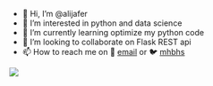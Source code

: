 - 👋 Hi, I’m @alijafer
- 👀 I’m interested in python and data science 
- 🌱 I’m currently learning optimize my python code 
- 💞️ I’m looking to collaborate on Flask REST api
- 📫 How to reach me on 📧 [email](alijaferalamer@gmail.com) or 🐦 [mhbhs](twitter.com/mhbhs) 

<!---
alijafer/alijafer is a ✨ special ✨ repository because its `README.md` (this file) appears on your GitHub profile.
You can click the Preview link to take a look at your changes.
--->
![](https://komarev.com/ghpvc/?username=alijafer&color=42f5c8&label=👀+Profile+views)
